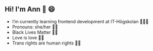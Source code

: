 ## Hi! I'm Ann 👋 :smile:

- I’m currently learning frontend development at IT-Högskolan 👩🏾‍💻
- Pronouns: she/her 👩🏾
- Black Lives Matter ✊🏾
- Love is love 🏳️‍🌈
- Trans rights are human rights 🏳️‍⚧️


<!--
**Gremlet/Gremlet** is a ✨ _special_ ✨ repository because its `README.md` (this file) appears on your GitHub profile.

[![Top Langs](https://github-readme-stats.vercel.app/api/top-langs/?username=Gremlet)](https://github.com/Gremlet/github-readme-stats)


Here are some ideas to get you started:

- 🔭 I’m currently working on ...
- 🌱 I’m currently learning ...
- 👯 I’m looking to collaborate on ...
- 🤔 I’m looking for help with ...
- 💬 Ask me about ...
- 📫 How to reach me: ...
- 😄 Pronouns: ...
- ⚡ Fun fact: ...
-->
